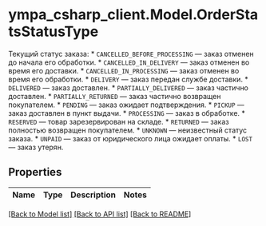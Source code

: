 # ympa_csharp_client.Model.OrderStatsStatusType
Текущий статус заказа:  * `CANCELLED_BEFORE_PROCESSING` — заказ отменен до начала его обработки.  * `CANCELLED_IN_DELIVERY` — заказ отменен во время его доставки.  * `CANCELLED_IN_PROCESSING` — заказ отменен во время его обработки.  * `DELIVERY` — заказ передан службе доставки.  * `DELIVERED` — заказ доставлен.  * `PARTIALLY_DELIVERED` — заказ частично доставлен.  * `PARTIALLY_RETURNED` — заказ частично возвращен покупателем.  * `PENDING` — заказ ожидает подтверждения.  * `PICKUP` — заказ доставлен в пункт выдачи.  * `PROCESSING` — заказ в обработке.  * `RESERVED` — товар зарезервирован на складе.  * `RETURNED` — заказ полностью возвращен покупателем.  * `UNKNOWN` — неизвестный статус заказа.  * `UNPAID` — заказ от юридического лица ожидает оплаты.  * `LOST` — заказ утерян. 

## Properties

Name | Type | Description | Notes
------------ | ------------- | ------------- | -------------

[[Back to Model list]](../README.md#documentation-for-models) [[Back to API list]](../README.md#documentation-for-api-endpoints) [[Back to README]](../README.md)

